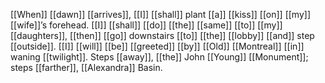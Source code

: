 [[When]] [[dawn]] [[arrives]], [[I]] [[shall]] plant [[a]] [[kiss]] [[on]] [[my]] [[wife]]’s forehead. [[I]] [[shall]] [[do]] [[the]] [[same]] [[to]] [[my]] [[daughters]], [[then]] [[go]] downstairs [[to]] [[the]] [[lobby]] [[and]] step [[outside]]. [[I]] [[will]] [[be]] [[greeted]] [[by]] [[Old]] [[Montreal]] [[in]] waning [[twilight]]. Steps [[away]], [[the]] John [[Young]] [[Monument]]; steps [[farther]], [[Alexandra]] Basin.